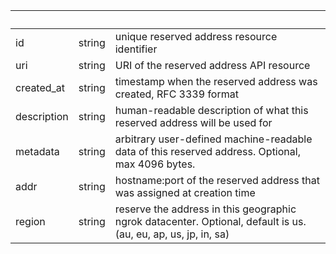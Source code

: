 <!-- Code generated for API Clients. DO NOT EDIT. -->

| &nbsp; | &nbsp; | &nbsp; |
|---|---|---|
| id | string | unique reserved address resource identifier |
| uri | string | URI of the reserved address API resource |
| created_at | string | timestamp when the reserved address was created, RFC 3339 format |
| description | string | human-readable description of what this reserved address will be used for |
| metadata | string | arbitrary user-defined machine-readable data of this reserved address. Optional, max 4096 bytes. |
| addr | string | hostname:port of the reserved address that was assigned at creation time |
| region | string | reserve the address in this geographic ngrok datacenter. Optional, default is us. (au, eu, ap, us, jp, in, sa) |